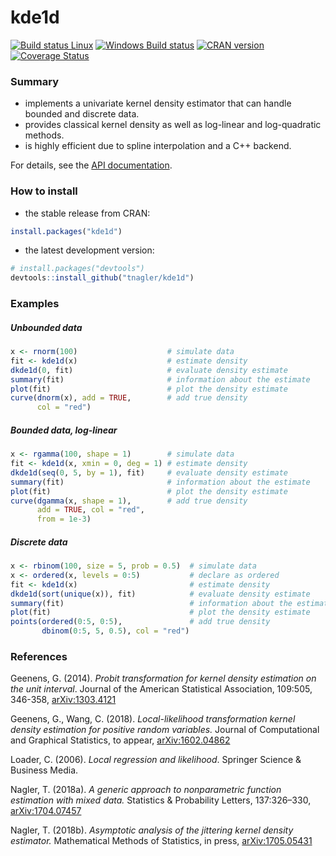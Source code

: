 # kde1d

[![Build status Linux](https://travis-ci.org/tnagler/kde1d.svg?branch=master)](https://travis-ci.org/tnagler/kde1d)
[![Windows Build status](http://ci.appveyor.com/api/projects/status/github/tnagler/kde1d?svg=true)](https://ci.appveyor.com/project/tnagler/kde1d)
[![CRAN version](http://www.r-pkg.org/badges/version/kde1d)](https://cran.r-project.org/package=kde1d) 
[![Coverage Status](https://img.shields.io/codecov/c/github/tnagler/kde1d/master.svg)](https://codecov.io/github/tnagler/kde1d?branch=master)


### Summary

- implements a univariate kernel density estimator that can handle
bounded and discrete data. 
- provides classical kernel density as well as log-linear and log-quadratic methods. 
- is highly efficient due to spline interpolation and a C++ backend.

For details, see the 
[API documentation](https://tnagler.github.io/kde1d/).

### How to install

- the stable release from CRAN:

``` r
install.packages("kde1d")
```

- the latest development version:

``` r
# install.packages("devtools")
devtools::install_github("tnagler/kde1d")
```

### Examples

##### Unbounded data
``` r
x <- rnorm(100)                    # simulate data
fit <- kde1d(x)                    # estimate density
dkde1d(0, fit)                     # evaluate density estimate
summary(fit)                       # information about the estimate
plot(fit)                          # plot the density estimate
curve(dnorm(x), add = TRUE,        # add true density
      col = "red")
```

##### Bounded data, log-linear
``` r
x <- rgamma(100, shape = 1)        # simulate data
fit <- kde1d(x, xmin = 0, deg = 1) # estimate density
dkde1d(seq(0, 5, by = 1), fit)     # evaluate density estimate
summary(fit)                       # information about the estimate
plot(fit)                          # plot the density estimate
curve(dgamma(x, shape = 1),        # add true density
      add = TRUE, col = "red",
      from = 1e-3)
```

##### Discrete data
``` r
x <- rbinom(100, size = 5, prob = 0.5)  # simulate data
x <- ordered(x, levels = 0:5)           # declare as ordered
fit <- kde1d(x)                         # estimate density
dkde1d(sort(unique(x)), fit)            # evaluate density estimate
summary(fit)                            # information about the estimate
plot(fit)                               # plot the density estimate
points(ordered(0:5, 0:5),               # add true density
       dbinom(0:5, 5, 0.5), col = "red")
```

### References

Geenens, G. (2014). *Probit transformation for kernel density estimation on
the unit interval*. Journal of the American Statistical Association,
109:505, 346-358, [arXiv:1303.4121](https://arxiv.org/abs/1303.4121)

Geenens, G., Wang, C. (2018). *Local-likelihood transformation kernel
density estimation for positive random variables.* Journal of Computational
and Graphical Statistics, to appear,
[arXiv:1602.04862](https://arxiv.org/abs/1602.04862)

Loader, C. (2006). *Local regression and likelihood*. Springer Science & 
Business Media.

Nagler, T. (2018a). *A generic approach to nonparametric function
estimation with mixed data.* Statistics & Probability Letters, 137:326–330,
[arXiv:1704.07457](https://arxiv.org/abs/1704.07457)

Nagler, T. (2018b). *Asymptotic analysis of the jittering kernel density
estimator.* Mathematical Methods of Statistics, in press,
[arXiv:1705.05431](https://arxiv.org/abs/1705.05431)
